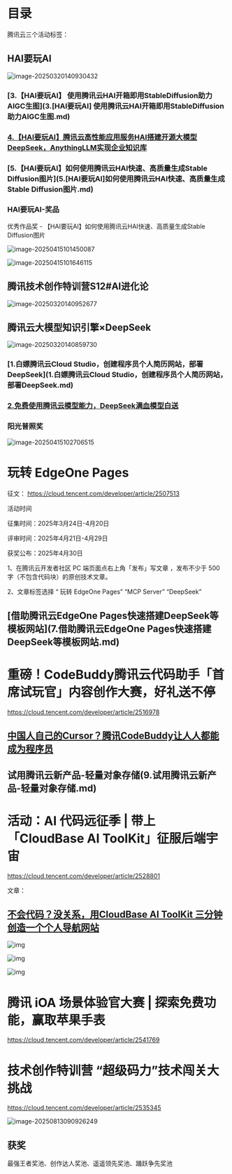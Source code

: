 # 目录

腾讯云三个活动标签：

## HAI要玩AI

![image-20250320140930432](https://imgoss.xgss.net/picgo/image-20250320140930432.png?aliyun)

### [3.【HAI要玩AI】 使用腾讯云HAI开箱即用StableDiffusion助力AIGC生图](3.[HAI要玩AI] 使用腾讯云HAI开箱即用StableDiffusion助力AIGC生图.md)

### [4.【HAI要玩AI】腾讯云高性能应用服务HAI搭建开源大模型DeepSeek，AnythingLLM实现企业知识库](4.[HAI要玩AI]腾讯云高性能应用服务HAI搭建开源大模型DeepSeek，AnythingLLM实现企业知识库)

### [5.【HAI要玩AI】如何使用腾讯云HAI快速、高质量生成Stable Diffusion图片](5.[HAI要玩AI]如何使用腾讯云HAI快速、高质量生成Stable Diffusion图片.md)



### HAI要玩AI-奖品

优秀作品奖 - 【HAI要玩AI】如何使用腾讯云HAI快速、高质量生成Stable Diffusion图片

![image-20250415101450087](https://imgoss.xgss.net/picgo/image-20250415101450087.png?aliyun)

![image-20250415101646115](https://imgoss.xgss.net/picgo/image-20250415101646115.png?aliyun)

## 腾讯技术创作特训营S12#AI进化论

![image-20250320140952677](https://imgoss.xgss.net/picgo/image-20250320140952677.png?aliyun)



## 腾讯云大模型知识引擎×DeepSeek



![image-20250320140859730](https://imgoss.xgss.net/picgo/image-20250320140859730.png?aliyun)

### [1.白嫖腾讯云Cloud Studio，创建程序员个人简历网站，部署DeepSeek](1.白嫖腾讯云Cloud Studio，创建程序员个人简历网站，部署DeepSeek.md)

### [2.免费使用腾讯云模型能力，DeepSeek满血模型白送](2.免费使用腾讯云模型能力，DeepSeek满血模型白送.md)

### 阳光普照奖

![image-20250415102706515](https://imgoss.xgss.net/picgo/image-20250415102706515.png?aliyun)

# 玩转 EdgeOne Pages

征文： https://cloud.tencent.com/developer/article/2507513

活动时间

征集时间：2025年3月24日-4月20日

评审时间：2025年4月21日-4月29日

获奖公布：2025年4月30日

1、在腾讯云开发者社区 PC 端页面点右上角「发布」写文章 ，发布不少于 500 字（不包含代码块）的原创技术文章。

2、文章标签选择 “ 玩转 EdgeOne Pages” “MCP Server” “DeepSeek”

## [借助腾讯云EdgeOne Pages快速搭建DeepSeek等模板网站](7.借助腾讯云EdgeOne Pages快速搭建DeepSeek等模板网站.md)

# 重磅！CodeBuddy腾讯云代码助手「首席试玩官」内容创作大赛，好礼送不停

https://cloud.tencent.com/developer/article/2516978



## [中国人自己的Cursor？腾讯CodeBuddy让人人都能成为程序员](8.中国人自己的Cursor？腾讯CodeBuddy让人人都能成为程序员.md)



## 试用腾讯云新产品-轻量对象存储(9.试用腾讯云新产品-轻量对象存储.md)

# 活动：AI 代码远征季 | 带上「CloudBase AI ToolKit」征服后端宇宙

https://cloud.tencent.com/developer/article/2528801

文章：

## [不会代码？没关系，用CloudBase AI ToolKit 三分钟创造一个个人导航网站](10.三分钟创造一个个人导航网站.md)

![img](https://imgoss.xgss.net/picgo-tx2025/QQ_1753146452507.png?tx)

![img](https://imgoss.xgss.net/picgo-tx2025/QQ_1753146504429.png?tx)

![img](https://imgoss.xgss.net/picgo-tx2025/QQ_1753146545705.png?tx)



# 腾讯 iOA 场景体验官大赛 | 探索免费功能，赢取苹果手表

https://cloud.tencent.com/developer/article/2541769

# 技术创作特训营 “超级码力”技术闯关大挑战

https://cloud.tencent.com/developer/article/2535345

![image-20250813090926249](https://imgoss.xgss.net/picgo-tx2025/image-20250813090926249.png?tx)

## 获奖

最强王者奖池、创作达人奖池、遥遥领先奖池、踊跃争先奖池



















